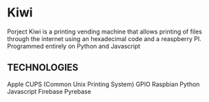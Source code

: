 # Kiwi
Porject Kiwi is a printing vending machine that allows printing of files through the internet using an hexadecimal code and a reaspberry PI. Programmed entirely on Python and Javascript

## TECHNOLOGIES
Apple CUPS (Common Unix Printing System)
GPIO
Raspbian
Python
Javascript
Firebase
Pyrebase
